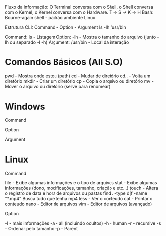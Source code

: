 Fluxo da informação: O Terminal conversa com o Shell, o Shell conversa com o Kernel, o Kernel conversa com o Hardware. T -> S -> K -> H
Bash: Bourne-again shell - padrão ambiente Linux

Estrutura CLI: Command - Option - Argument
ls -lh /usr/bin

Command: ls - Listagem
Option: -lh - Mostra o tamanho do arquivo (junto -lh ou separado -l -h)
Argument: /usr/bin - Local da interação

# Comandos Básicos (All S.O)

pwd - Mostra onde estou (path)
cd - Mudar de diretório
cd.. - Volta um diretório
mkdir - Criar um diretório
cp - Copia o arquivo ou diretório
mv - Mover o arquivo ou diretório (serve para renomear)

# Windows

Command

Option

Argument

# Linux

Command

file - Exibe algumas informações e o tipo de arquivos
stat - Exibe algumas informações (dono, modificações, tamanho, criação e etc...)
touch - Altera o registro de data e hora de arquivos ou pastas
find . -type d|f -name "\*.mp4" Busca tudo que tenha mp4
less - Ver o conteudo
cat - Printar o conteudo
nano - Editor de arquivos
vim - Editor de arquivos (avançado)

Option

-l - mais informações
-a - all (incluindo ocultos)
-h - human
-r - recursive
-s - Ordenar pelo tamanho
-p - Parent
